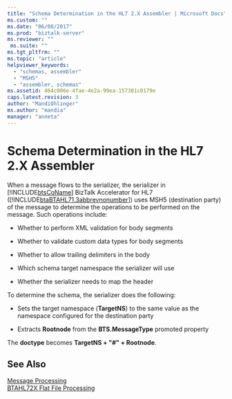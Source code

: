 ```yaml
---
title: "Schema Determination in the HL7 2.X Assembler | Microsoft Docs"
ms.custom: ""
ms.date: "06/08/2017"
ms.prod: "biztalk-server"
ms.reviewer: ""
 ms.suite: ""
ms.tgt_pltfrm: ""
ms.topic: "article"
helpviewer_keywords: 
  - "schemas, assembler"
  - "MSH5"
  - "assembler, schemas"
ms.assetid: 464c006e-4fae-4e2a-99ea-157301c0179e
caps.latest.revision: 3
author: "MandiOhlinger"
ms.author: "mandia"
manager: "anneta"
---
```

# Schema Determination in the HL7 2.X Assembler
When a message flows to the serializer, the serializer in [!INCLUDE[btsCoName](../../includes/btsconame-md.md)] BizTalk Accelerator for HL7 ([!INCLUDE[btaBTAHL71.3abbrevnonumber](../../includes/btabtahl71-3abbrevnonumber-md.md)]) uses MSH5 (destination party) of the message to determine the operations to be performed on the message. Such operations include:  
  
-   Whether to perform XML validation for body segments  
  
-   Whether to validate custom data types for body segments  
  
-   Whether to allow trailing delimiters in the body  
  
-   Which schema target namespace the serializer will use  
  
-   Whether the serializer needs to map the header  
  
 To determine the schema, the serializer does the following:  
  
-   Sets the target namespace (**TargetNS**) to the same value as the namespace configured for the destination party  
  
-   Extracts **Rootnode** from the **BTS.MessageType** promoted property  
  
 The **doctype** becomes **TargetNS + "#" + Rootnode**.  
  
## See Also  
 [Message Processing](../../adapters-and-accelerators/accelerator-hl7/message-processing.md)   
 [BTAHL72X Flat File Processing](../../adapters-and-accelerators/accelerator-hl7/btahl72x-flat-file-processing.md)